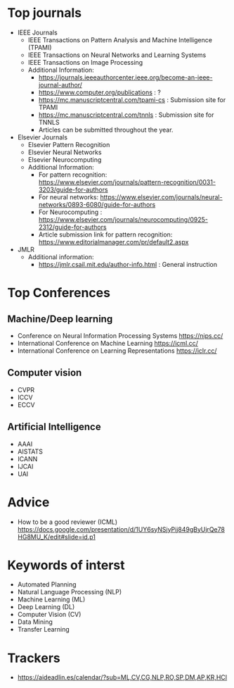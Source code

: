 # Top journals 
- IEEE Journals
    - IEEE Transactions on Pattern Analysis and Machine Intelligence (TPAMI)
    - IEEE Transactions on Neural Networks and Learning Systems
    - IEEE Transactions on Image Processing
    - Additional Information:
        - https://journals.ieeeauthorcenter.ieee.org/become-an-ieee-journal-author/
        - https://www.computer.org/publications : ?
        - https://mc.manuscriptcentral.com/tpami-cs : Submission site for TPAMI
        - https://mc.manuscriptcentral.com/tnnls : Submission site for TNNLS
        - Articles can be submitted throughout the year. 
- Elsevier Journals
    - Elsevier Pattern Recognition
    - Elsevier Neural Networks
    - Elsevier Neurocomputing
    - Additional Information:
       - For pattern recognition:
        https://www.elsevier.com/journals/pattern-recognition/0031-3203/guide-for-authors
        - For neural networks:
        https://www.elsevier.com/journals/neural-networks/0893-6080/guide-for-authors
        - For Neurocomputing :
        https://www.elsevier.com/journals/neurocomputing/0925-2312/guide-for-authors
        - Article submission link for pattern recognition:
        https://www.editorialmanager.com/pr/default2.aspx
- JMLR
    - Additional information:
        - https://jmlr.csail.mit.edu/author-info.html : General instruction

# Top Conferences

## Machine/Deep learning
- Conference on Neural Information Processing Systems
    https://nips.cc/ 
- International Conference on Machine Learning
    https://icml.cc/
- International Conference on Learning Representations
    https://iclr.cc/
## Computer vision
- CVPR
- ICCV
- ECCV
## Artificial Intelligence
- AAAI
- AISTATS
- ICANN
- IJCAI
- UAI

    

# Advice
- How to be a good reviewer (ICML)
    https://docs.google.com/presentation/d/1UY6syNSjyPij849gByUjrQe78HG8MU_K/edit#slide=id.p1

# Keywords of interst
- Automated Planning
- Natural Language Processing (NLP)
- Machine Learning (ML)
- Deep Learning (DL)
- Computer Vision (CV)
- Data Mining
- Transfer Learning

# Trackers
- https://aideadlin.es/calendar/?sub=ML,CV,CG,NLP,RO,SP,DM,AP,KR,HCI

